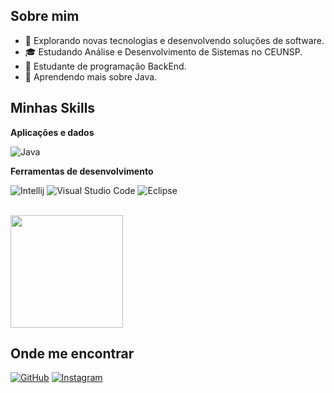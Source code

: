 ## Sobre mim

- 🤔 Explorando novas tecnologias e desenvolvendo soluções de software.
- 🎓 Estudando Análise e Desenvolvimento de Sistemas no CEUNSP.
- 💼 Estudante de programação BackEnd.
- 🌱 Aprendendo mais sobre Java.

## Minhas Skills

**Aplicações e dados**

![Java](https://img.shields.io/badge/-Java-333333?style=flat&logo=Java&logoColor=007396)

**Ferramentas de desenvolvimento**

![Intellij](https://img.shields.io/badge/-Intellij-333333?style=flat&logo=intellij-idea&logoColor=00000)
![Visual Studio Code](https://img.shields.io/badge/-Visual%20Studio%20Code-333333?style=flat&logo=visual-studio-code&logoColor=007ACC)
![Eclipse](https://img.shields.io/badge/-Eclipse-333333?style=flat&logo=eclipse-ide&logoColor=2C2255)


<br/>

<a href="https://github.com/iuricode" title="Perfil do Iuri">
  <img height="180em" src="https://github-readme-stats.vercel.app/api?username=LuisDavisCode&theme=dracula&show_icons=true" />
</a>

## Onde me encontrar

[![GitHub](https://img.shields.io/github/followers/LuisDavisCode?label=follow&style=social)](https://github.com/LuisDavisCode)
[![Instagram](https://img.shields.io/badge/Instagram-E4405F?style=for-the-badge&logo=instagram&logoColor=white)](https://www.instagram.com/luisguilherme035/)
